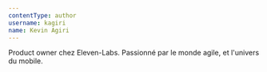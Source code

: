 ```yaml
---
contentType: author
username: kagiri
name: Kevin Agiri
---
```


Product owner chez Eleven-Labs. 
Passionné par le monde agile, et l'univers du mobile.
